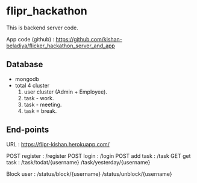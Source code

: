 # flipr_hackathon

This is backend server code.

App code (github) : https://github.com/kishan-beladiya/flicker_hackathon_server_and_app

## Database

- mongodb
- total 4 cluster
  1. user cluster (Admin + Employee).
  2. task - work.
  3. task - meeting.
  4. task = break.
  
  
## End-points

URL : https://flipr-kishan.herokuapp.com/

POST register : /register
POST login : /login
POST add task : /task
GET get task : /task/todat/{username}
               /task/yesterday/{username}

Block user : /status/block/{username}
             /status/unblock/{username}
             
